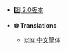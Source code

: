 * [:two: 2.0版本](CloudMC/zh_CN/)

* **:globe_with_meridians: Translations**
  * [:cn: 中文简体](CloudMC/zh_CN/)
